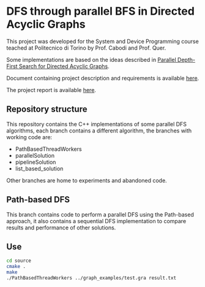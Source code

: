 # DFS through parallel BFS in Directed Acyclic Graphs
This project was developed for the System and Device Programming course teached at Politecnico di Torino by Prof. Cabodi and Prof. Quer.

Some implementations are based on the ideas described in [Parallel Depth-First Search for Directed Acyclic Graphs](https://research.nvidia.com/sites/default/files/publications/nvr-2017-001.pdf).

Document containing project description and requirements is available [here](./q1.pdf).

The project report is available [here](https://docs.google.com/document/d/e/2PACX-1vT-IwaKr6j-OXrfqhCtB30pbp93gB3ZrZ6MBG6ERI9mJNJhOUh2-kGzFX7ajf8l1avRpMEoMDrARbeW/pub).

## Repository structure
This repository contains the C++ implementations of some parallel DFS algorithms, each branch contains a different algorithm, the branches with working code are:
* PathBasedThreadWorkers
* parallelSolution
* pipelineSolution
* list_based_solution

Other branches are home to experiments and abandoned code.

## Path-based DFS
This branch contains code to perform a parallel DFS using the Path-based approach, it also contains a sequential DFS implementation to compare results and performance of other solutions.

## Use

```bash
cd source
cmake .
make
./PathBasedThreadWorkers ../graph_examples/test.gra result.txt
```
